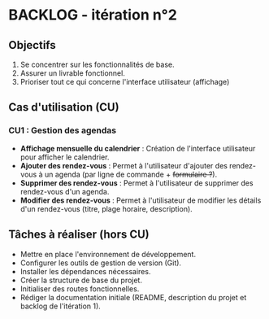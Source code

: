 # BACKLOG - itération n°2
## Objectifs
1. Se concentrer sur les fonctionnalités de base.
2. Assurer un livrable fonctionnel.
3. Prioriser tout ce qui concerne l'interface utilisateur (affichage)

## Cas d'utilisation (CU)
### CU1 : Gestion des agendas
- **Affichage mensuelle du calendrier** : Création de l'interface utilisateur pour afficher le calendrier.
- **Ajouter des rendez-vous** : Permet à l'utilisateur d'ajouter des rendez-vous à un agenda (par ligne de commande + ~~formulaire ?~~).
- **Supprimer des rendez-vous** : Permet à l'utilisateur de supprimer des rendez-vous d'un agenda.
- **Modifier des rendez-vous** : Permet à l'utilisateur de modifier les détails d'un rendez-vous (titre, plage horaire, description).

## Tâches à réaliser (hors CU)
- Mettre en place l'environnement de développement.
- Configurer les outils de gestion de version (Git).
- Installer les dépendances nécessaires.
- Créer la structure de base du projet.
- Initialiser des routes fonctionnelles.
- Rédiger la documentation initiale (README, description du projet et backlog de l'itération 1).

